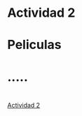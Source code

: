 # Actividad 2

# Peliculas
# <h1>.....<h1>
[Actividad 2](https://github.com/israeleslegitimo/Programa-basico-de-peliculas/blob/master/Program.cs)
